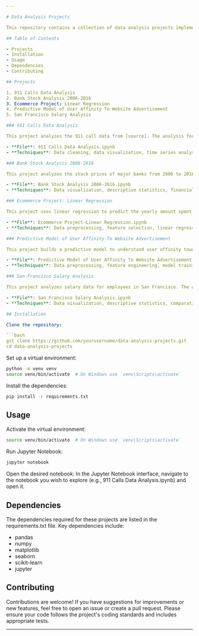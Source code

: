 ```yaml
---

# Data Analysis Projects

This repository contains a collection of data analysis projects implemented using Jupyter Notebooks. Each project covers a different dataset and employs various data analysis techniques and visualizations.

## Table of Contents

- Projects
- Installation
- Usage
- Dependencies
- Contributing

## Projects

1. 911 Calls Data Analysis
2. Bank Stock Analysis 2006-2016
3. Ecommerce Project: Linear Regression
4. Predictive Model of User Affinity To Website Advertisement
5. San Francisco Salary Analysis

### 911 Calls Data Analysis

This project analyzes the 911 call data from [source]. The analysis focuses on understanding the patterns in emergency calls, the distribution of call types, and the temporal trends in call volume.

- **File**: 911 Calls Data Analysis.ipynb
- **Techniques**: Data cleaning, data visualization, time series analysis

### Bank Stock Analysis 2006-2016

This project analyzes the stock prices of major banks from 2006 to 2016. The analysis includes exploratory data analysis (EDA), visualization of stock price trends, and comparison between different banks.

- **File**: Bank Stock Analysis 2006-2016.ipynb
- **Techniques**: Data visualization, descriptive statistics, financial analysis

### Ecommerce Project: Linear Regression

This project uses linear regression to predict the yearly amount spent by customers on an ecommerce website. The analysis involves data preprocessing, feature selection, model training, and evaluation.

- **File**: Ecommerce Project-Linear Regression.ipynb
- **Techniques**: Data preprocessing, feature selection, linear regression, model evaluation

### Predictive Model of User Affinity To Website Advertisement

This project builds a predictive model to understand user affinity towards website advertisements. The analysis includes data preprocessing, feature engineering, model training, and evaluation.

- **File**: Predictive Model of User Affinity To Website Advertisement.ipynb
- **Techniques**: Data preprocessing, feature engineering, model training, evaluation

### San Francisco Salary Analysis

This project analyzes salary data for employees in San Francisco. The analysis involves exploratory data analysis, visualization of salary distributions, and comparison across different job titles and departments.

- **File**: San Francisco Salary Analysis.ipynb
- **Techniques**: Data visualization, descriptive statistics, comparative analysis

## Installation

Clone the repository:

```bash
git clone https://github.com/yourusername/data-analysis-projects.git
cd data-analysis-projects
```

Set up a virtual environment:

```bash
python -m venv venv
source venv/bin/activate  # On Windows use `venv\Scripts\activate`
```

Install the dependencies:

```bash
pip install -r requirements.txt
```

## Usage

Activate the virtual environment:

```bash
source venv/bin/activate  # On Windows use `venv\Scripts\activate`
```

Run Jupyter Notebook:

```bash
jupyter notebook
```

Open the desired notebook: In the Jupyter Notebook interface, navigate to the notebook you wish to explore (e.g., 911 Calls Data Analysis.ipynb) and open it.

## Dependencies

The dependencies required for these projects are listed in the requirements.txt file. Key dependencies include:

- pandas
- numpy
- matplotlib
- seaborn
- scikit-learn
- jupyter

## Contributing

Contributions are welcome! If you have suggestions for improvements or new features, feel free to open an issue or create a pull request. Please ensure your code follows the project's coding standards and includes appropriate tests.

---
```

